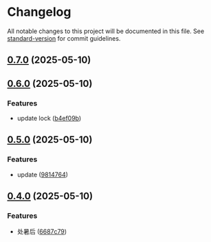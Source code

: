 # Changelog

All notable changes to this project will be documented in this file. See [standard-version](https://github.com/conventional-changelog/standard-version) for commit guidelines.

## [0.7.0](https://git.sankuai.com/hfe/max-miniapp-ts/compare/v0.6.0...v0.7.0) (2025-05-10)

## [0.6.0](https://git.sankuai.com/hfe/max-miniapp-ts/compare/v0.5.0...v0.6.0) (2025-05-10)


### Features

* update lock ([b4ef09b](https://git.sankuai.com/hfe/max-miniapp-ts/commit/b4ef09b13457645e288b3fc9047752b08961e040))

## [0.5.0](https://git.sankuai.com/hfe/max-miniapp-ts/compare/v0.4.0...v0.5.0) (2025-05-10)


### Features

* update ([9814764](https://git.sankuai.com/hfe/max-miniapp-ts/commits/98147640e2c04d7dd443f0113ecf8d0656688b87))

## [0.4.0](https://git.sankuai.com/hfe/max-miniapp-ts/compare/v0.0.2...v0.4.0) (2025-05-10)


### Features

* 处暑后 ([6687c79](https://git.sankuai.com/hfe/max-miniapp-ts/commits/6687c79b87433c01fa1c43a243c7a29a23d76415))
